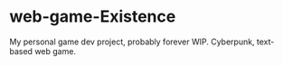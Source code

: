 # web-game-Existence
My personal game dev project, probably forever WIP. Cyberpunk, text-based web game.
